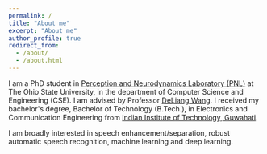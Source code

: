 ```yaml
---
permalink: /
title: "About me"
excerpt: "About me"
author_profile: true
redirect_from: 
  - /about/
  - /about.html
---
```

I am a PhD student in [Perception and Neurodynamics Laboratory (PNL)](http://web.cse.ohio-state.edu/pnl/) at The Ohio State University, in the department of Computer Science and Engineering (CSE). I am advised by Professor [DeLiang Wang](http://web.cse.ohio-state.edu/~wang.77/). I received my bachelor's degree, Bachelor of Technology (B.Tech.), in Electronics and Communication Engineering from [Indian Institute of Technology, Guwahati](http://www.iitg.ernet.in/).
 
I am broadly interested in speech enhancement/separation, robust automatic speech recognition, machine learning and deep learning. 
